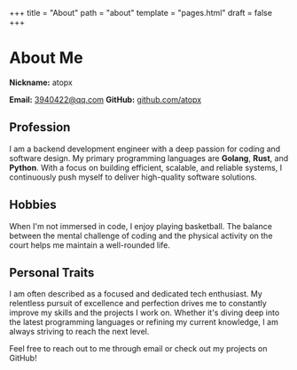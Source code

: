 +++
title = "About"
path = "about"
template = "pages.html"
draft = false
+++

# About Me

**Nickname:** atopx

**Email:** [3940422@qq.com](mailto:3940422@qq.com) 
**GitHub:** [github.com/atopx](https://github.com/atopx)

## Profession

I am a backend development engineer with a deep passion for coding and software design. My primary programming languages are **Golang**, **Rust**, and **Python**. With a focus on building efficient, scalable, and reliable systems, I continuously push myself to deliver high-quality software solutions.

## Hobbies

When I'm not immersed in code, I enjoy playing basketball. The balance between the mental challenge of coding and the physical activity on the court helps me maintain a well-rounded life.

## Personal Traits

I am often described as a focused and dedicated tech enthusiast. My relentless pursuit of excellence and perfection drives me to constantly improve my skills and the projects I work on. Whether it's diving deep into the latest programming languages or refining my current knowledge, I am always striving to reach the next level.

Feel free to reach out to me through email or check out my projects on GitHub!

